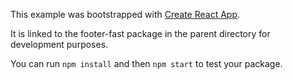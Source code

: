 This example was bootstrapped with [Create React App](https://github.com/facebook/create-react-app).

It is linked to the footer-fast package in the parent directory for development purposes.

You can run `npm install` and then `npm start` to test your package.
